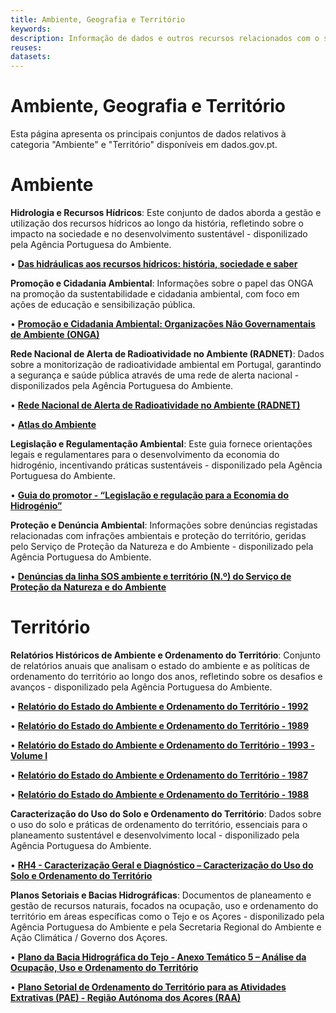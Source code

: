 ```yaml
---
title: Ambiente, Geografia e Território
keywords:
description: Informação de dados e outros recursos relacionados com o sector do Ambiente, Geografia e Território.
reuses:
datasets:
---
```

# Ambiente, Geografia e Território

Esta página apresenta os principais conjuntos de dados relativos à categoria "Ambiente" e "Território" disponíveis em dados.gov.pt.

# Ambiente

**Hidrologia e Recursos Hídricos**: Este conjunto de dados aborda a gestão e utilização dos recursos hídricos ao longo da história, refletindo sobre o impacto na sociedade e no desenvolvimento sustentável - disponilizado pela Agência Portuguesa do Ambiente.

•	[**Das hidráulicas aos recursos hídricos: história, sociedade e saber**](https://dados.gov.pt/pt/datasets/das-hidraulicas-aos-recursos-hidricos-historia-sociedade-e-saber/)

**Promoção e Cidadania Ambiental**: Informações sobre o papel das ONGA na promoção da sustentabilidade e cidadania ambiental, com foco em ações de educação e sensibilização pública.

•	[**Promoção e Cidadania Ambiental: Organizações Não Governamentais de Ambiente (ONGA)**](https://dados.gov.pt/pt/datasets/promocao-e-cidadania-ambiental-organizacoes-nao-governamentais-de-ambiente-onga-2/)

**Rede Nacional de Alerta de Radioatividade no Ambiente (RADNET)**: Dados sobre a monitorização de radioatividade ambiental em Portugal, garantindo a segurança e saúde pública através de uma rede de alerta nacional - disponilizados pela Agência Portuguesa do Ambiente.

•	[**Rede Nacional de Alerta de Radioatividade no Ambiente (RADNET)**](https://dados.gov.pt/pt/datasets/rede-nacional-de-alerta-de-radioatividade-no-ambiente-radnet/)



•	[**Atlas do Ambiente**](https://dados.gov.pt/pt/datasets/atlas-do-ambiente/)

**Legislação e Regulamentação Ambiental**: Este guia fornece orientações legais e regulamentares para o desenvolvimento da economia do hidrogénio, incentivando práticas sustentáveis - disponilizado pela Agência Portuguesa do Ambiente.

•	[**Guia do promotor - “Legislação e regulação para a Economia do Hidrogénio”**](https://dados.gov.pt/pt/datasets/guia-do-promotor-legislacao-e-regulacao-para-a-economia-do-hidrogenio-1/)

**Proteção e Denúncia Ambiental**: Informações sobre denúncias registadas relacionadas com infrações ambientais e proteção do território, geridas pelo Serviço de Proteção da Natureza e do Ambiente - disponilizado pela Agência Portuguesa do Ambiente.

•	[**Denúncias da linha SOS ambiente e território (N.º) do Serviço de Proteção da Natureza e do Ambiente**](https://dados.gov.pt/pt/datasets/denuncias-da-linha-sos-ambiente-e-territorio-n-o-do-servico-de-protecao-da-natureza-e-do-ambiente-1/)

# Território

**Relatórios Históricos de Ambiente e Ordenamento do Território**: Conjunto de relatórios anuais que analisam o estado do ambiente e as políticas de ordenamento do território ao longo dos anos, refletindo sobre os desafios e avanços - disponilizado pela Agência Portuguesa do Ambiente.

•	[**Relatório do Estado do Ambiente e Ordenamento do Território - 1992**](https://dados.gov.pt/pt/datasets/relatorio-do-estado-do-ambiente-e-ordenamento-do-territorio-1992-1/)

•	[**Relatório do Estado do Ambiente e Ordenamento do Território - 1989**](https://dados.gov.pt/pt/datasets/relatorio-do-estado-do-ambiente-e-ordenamento-do-territorio-1989-1/)

•	[**Relatório do Estado do Ambiente e Ordenamento do Território - 1993 - Volume I**](https://dados.gov.pt/pt/datasets/relatorio-do-estado-do-ambiente-e-ordenamento-do-territorio-1993-volume-i-1/)

•	[**Relatório do Estado do Ambiente e Ordenamento do Território - 1987**](https://dados.gov.pt/pt/datasets/relatorio-do-estado-do-ambiente-e-ordenamento-do-territorio-1987-1/)

•	[**Relatório do Estado do Ambiente e Ordenamento do Território - 1988**](https://dados.gov.pt/pt/datasets/relatorio-do-estado-do-ambiente-e-ordenamento-do-territorio-1988-1/)

**Caracterização do Uso do Solo e Ordenamento do Território**: Dados sobre o uso do solo e práticas de ordenamento do território, essenciais para o planeamento sustentável e desenvolvimento local - disponilizado pela Agência Portuguesa do Ambiente.

•	[**RH4 - Caracterização Geral e Diagnóstico – Caracterização do Uso do Solo e Ordenamento do Território**](https://dados.gov.pt/pt/datasets/rh4-caracterizacao-geral-e-diagnostico-caracterizacao-do-uso-do-solo-e-ordenamento-do-territorio-1/)

**Planos Setoriais e Bacias Hidrográficas**: Documentos de planeamento e gestão de recursos naturais, focados na ocupação, uso e ordenamento do território em áreas específicas como o Tejo e os Açores - disponilizado pela Agência Portuguesa do Ambiente e pela Secretaria Regional do Ambiente e Ação Climática / Governo dos Açores.

•	[**Plano da Bacia Hidrográfica do Tejo - Anexo Temático 5 – Análise da Ocupação, Uso e Ordenamento do Território**](https://dados.gov.pt/pt/datasets/plano-da-bacia-hidrografica-do-tejo-anexo-tematico-5-analise-da-ocupacao-uso-e-ordenamento-do-territorio-1/)

•	[**Plano Setorial de Ordenamento do Território para as Atividades Extrativas (PAE) - Região Autónoma dos Açores (RAA)**](https://dados.gov.pt/pt/datasets/plano-setorial-de-ordenamento-do-territorio-para-as-atividades-extrativas-pae-regiao-autonoma-dos-acores-raa/)


